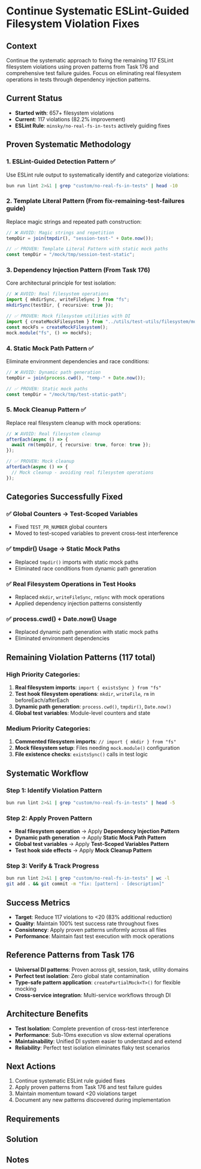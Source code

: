 # Continue Systematic ESLint-Guided Filesystem Violation Fixes

## Context

Continue the systematic approach to fixing the remaining 117 ESLint filesystem violations using proven patterns from Task 176 and comprehensive test failure guides. Focus on eliminating real filesystem operations in tests through dependency injection patterns.

## Current Status
- **Started with**: 657+ filesystem violations  
- **Current**: 117 violations (82.2% improvement)
- **ESLint Rule**: `minsky/no-real-fs-in-tests` actively guiding fixes

## Proven Systematic Methodology

### 1. **ESLint-Guided Detection Pattern** ✅
Use ESLint rule output to systematically identify and categorize violations:
```bash
bun run lint 2>&1 | grep "custom/no-real-fs-in-tests" | head -10
```

### 2. **Template Literal Pattern** (From fix-remaining-test-failures guide)
Replace magic strings and repeated path construction:
```typescript
// ❌ AVOID: Magic strings and repetition
tempDir = join(tmpdir(), "session-test-" + Date.now());

// ✅ PROVEN: Template Literal Pattern with static mock paths
const tempDir = "/mock/tmp/session-test-static";
```

### 3. **Dependency Injection Pattern** (From Task 176)
Core architectural principle for test isolation:
```typescript
// ❌ AVOID: Real filesystem operations
import { mkdirSync, writeFileSync } from "fs";
mkdirSync(testDir, { recursive: true });

// ✅ PROVEN: Mock filesystem utilities with DI
import { createMockFilesystem } from "../utils/test-utils/filesystem/mock-filesystem";
const mockFs = createMockFilesystem();
mock.module("fs", () => mockFs);
```

### 4. **Static Mock Path Pattern** ✅
Eliminate environment dependencies and race conditions:
```typescript
// ❌ AVOID: Dynamic path generation
tempDir = join(process.cwd(), "temp-" + Date.now());

// ✅ PROVEN: Static mock paths
const tempDir = "/mock/tmp/test-static-path";
```

### 5. **Mock Cleanup Pattern** ✅
Replace real filesystem cleanup with mock operations:
```typescript
// ❌ AVOID: Real filesystem cleanup
afterEach(async () => {
  await rm(tempDir, { recursive: true, force: true });
});

// ✅ PROVEN: Mock cleanup
afterEach(async () => {
  // Mock cleanup - avoiding real filesystem operations
});
```

## Categories Successfully Fixed

### ✅ Global Counters → Test-Scoped Variables
- Fixed `TEST_PR_NUMBER` global counters
- Moved to test-scoped variables to prevent cross-test interference

### ✅ tmpdir() Usage → Static Mock Paths  
- Replaced `tmpdir()` imports with static mock paths
- Eliminated race conditions from dynamic path generation

### ✅ Real Filesystem Operations in Test Hooks
- Replaced `mkdir`, `writeFileSync`, `rmSync` with mock operations
- Applied dependency injection patterns consistently

### ✅ process.cwd() + Date.now() Usage
- Replaced dynamic path generation with static mock paths
- Eliminated environment dependencies

## Remaining Violation Patterns (117 total)

### High Priority Categories:
1. **Real filesystem imports**: `import { existsSync } from "fs"`
2. **Test hook filesystem operations**: `mkdir`, `writeFile`, `rm` in beforeEach/afterEach
3. **Dynamic path generation**: `process.cwd()`, `tmpdir()`, `Date.now()`
4. **Global test variables**: Module-level counters and state

### Medium Priority Categories:
1. **Commented filesystem imports**: `// import { mkdir } from "fs"`
2. **Mock filesystem setup**: Files needing `mock.module()` configuration
3. **File existence checks**: `existsSync()` calls in test logic

## Systematic Workflow

### Step 1: Identify Violation Pattern
```bash
bun run lint 2>&1 | grep "custom/no-real-fs-in-tests" | head -5
```

### Step 2: Apply Proven Pattern
- **Real filesystem operation** → Apply **Dependency Injection Pattern**
- **Dynamic path generation** → Apply **Static Mock Path Pattern**  
- **Global test variables** → Apply **Test-Scoped Variables Pattern**
- **Test hook side effects** → Apply **Mock Cleanup Pattern**

### Step 3: Verify & Track Progress
```bash
bun run lint 2>&1 | grep "custom/no-real-fs-in-tests" | wc -l
git add . && git commit -m "fix: [pattern] - [description]"
```

## Success Metrics
- **Target**: Reduce 117 violations to <20 (83% additional reduction)
- **Quality**: Maintain 100% test success rate throughout fixes
- **Consistency**: Apply proven patterns uniformly across all files
- **Performance**: Maintain fast test execution with mock operations

## Reference Patterns from Task 176
- **Universal DI patterns**: Proven across git, session, task, utility domains
- **Perfect test isolation**: Zero global state contamination
- **Type-safe pattern application**: `createPartialMock<T>()` for flexible mocking
- **Cross-service integration**: Multi-service workflows through DI

## Architecture Benefits
- **Test Isolation**: Complete prevention of cross-test interference
- **Performance**: Sub-10ms execution vs slow external operations  
- **Maintainability**: Unified DI system easier to understand and extend
- **Reliability**: Perfect test isolation eliminates flaky test scenarios

## Next Actions
1. Continue systematic ESLint rule guided fixes
2. Apply proven patterns from Task 176 and test failure guides
3. Maintain momentum toward <20 violations target
4. Document any new patterns discovered during implementation

## Requirements

## Solution

## Notes
